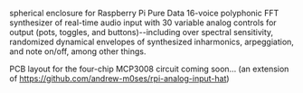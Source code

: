 spherical enclosure for Raspberry Pi Pure Data 16-voice polyphonic FFT synthesizer of real-time audio input with 30 variable analog controls for output (pots, toggles, and buttons)--including over spectral sensitivity, randomized dynamical envelopes of synthesized inharmonics, arpeggiation, and note on/off, among other things. 

PCB layout for the four-chip MCP3008 circuit coming soon... (an extension of https://github.com/andrew-m0ses/rpi-analog-input-hat)
